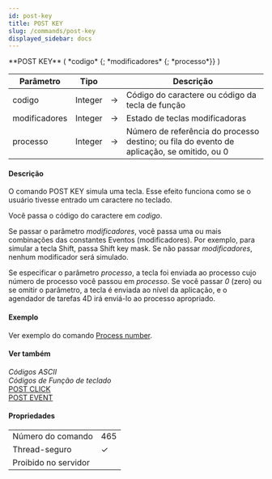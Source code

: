 ```yaml
---
id: post-key
title: POST KEY
slug: /commands/post-key
displayed_sidebar: docs
---
```


<!--REF #_command_.POST KEY.Syntax-->**POST KEY** ( *codigo* {; *modificadores* {; *processo*}} )<!-- END REF-->
<!--REF #_command_.POST KEY.Params-->
| Parâmetro | Tipo |  | Descrição |
| --- | --- | --- | --- |
| codigo | Integer | &#8594;  | Código do caractere ou código da tecla de função |
| modificadores | Integer | &#8594;  | Estado de teclas modificadoras |
| processo | Integer | &#8594;  | Número de referência do processo destino; ou fila do evento de aplicação, se omitido, ou 0 |

<!-- END REF-->

#### Descrição 

<!--REF #_command_.POST KEY.Summary-->O comando POST KEY simula uma tecla.<!-- END REF--> Esse efeito funciona como se o usuário tivesse entrado um caractere no teclado.  
  
Você passa o código do caractere em *codigo*.  
  
Se passar o parâmetro *modificadores*, você passa uma ou mais combinações das constantes Eventos (modificadores). Por exemplo, para simular a tecla Shift, passa Shift key mask. Se não passar *modificadores*, nenhum modificador será simulado. 

Se especificar o parâmetro *processo*, a tecla foi enviada ao processo cujo número de processo você passou em *processo*. Se você passar *0* (zero) ou se omitir o parâmetro, a tecla é enviada ao nível da aplicação, e o agendador de tarefas 4D irá enviá-lo ao processo apropriado.

#### Exemplo 

Ver exemplo do comando [Process number](process-number.md).

#### Ver também 

*Códigos ASCII*  
*Códigos de Função de teclado*  
[POST CLICK](post-click.md)  
[POST EVENT](post-event.md)  

#### Propriedades
|  |  |
| --- | --- |
| Número do comando | 465 |
| Thread-seguro | &check; |
| Proibido no servidor ||


